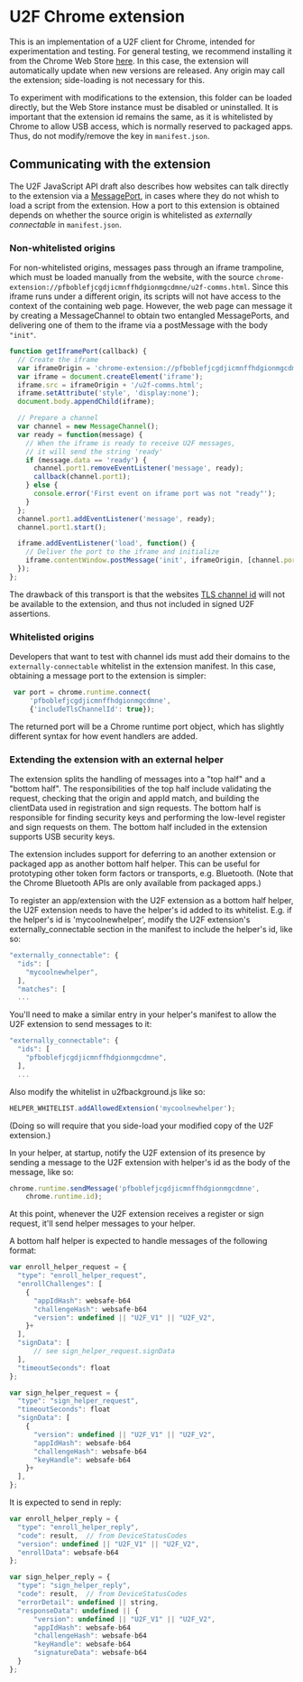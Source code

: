 # U2F Chrome extension

This is an implementation of a U2F client for Chrome, intended for
experimentation and testing. For general testing, we recommend installing it
from the Chrome Web Store [here][webstore]. In this case, the extension will
automatically update when new versions are released. Any origin may call the
extension; side-loading is not necessary for this.

[webstore]: https://chrome.google.com/webstore/detail/fido-u2f-universal-2nd-fa/pfboblefjcgdjicmnffhdgionmgcdmne

To experiment with modifications to the extension, this folder can be loaded
directly, but the Web Store instance must be disabled or uninstalled. It is
important that the extension id remains the same, as it is whitelisted by
Chrome to allow USB access, which is normally reserved to packaged apps. Thus,
do not modify/remove the key in ``manifest.json``.

## Communicating with the extension

The U2F JavaScript API draft also describes how websites can talk directly to
the extension via a [MessagePort][messageport], in cases where they do not
whish to load a script from the extension. How a port to this extension is
obtained depends on whether the source origin is whitelisted as *externally
connectable* in ``manifest.json``.

[messageport]: http://www.w3.org/TR/webmessaging/#message-ports

### Non-whitelisted origins

For non-whitelisted origins, messages pass through an iframe trampoline, which
must be loaded manually from the website, with the source
``chrome-extension://pfboblefjcgdjicmnffhdgionmgcdmne/u2f-comms.html``. Since
this iframe runs under a different origin, its scripts will not have access to
the context of the containing web page. However, the web page can message it by
creating a MessageChannel to obtain two entangled MessagePorts, and delivering
one of them to the iframe via a postMessage with the body ``"init"``. 

```javascript
function getIframePort(callback) {
  // Create the iframe
  var iframeOrigin = 'chrome-extension://pfboblefjcgdjicmnffhdgionmgcdmne';
  var iframe = document.createElement('iframe');
  iframe.src = iframeOrigin + '/u2f-comms.html';
  iframe.setAttribute('style', 'display:none');
  document.body.appendChild(iframe);

  // Prepare a channel
  var channel = new MessageChannel();
  var ready = function(message) {
    // When the iframe is ready to receive U2F messages,
    // it will send the string 'ready'
    if (message.data == 'ready') {
      channel.port1.removeEventListener('message', ready);
      callback(channel.port1);
    } else {
      console.error('First event on iframe port was not "ready"');
    }
  };
  channel.port1.addEventListener('message', ready);
  channel.port1.start();

  iframe.addEventListener('load', function() {
    // Deliver the port to the iframe and initialize
    iframe.contentWindow.postMessage('init', iframeOrigin, [channel.port2]);
  });
};
```

The drawback of this transport is that the websites [TLS channel id][channelid]
will not be available to the extension, and thus not included in signed U2F
assertions.

[channelid]: https://tools.ietf.org/html/draft-balfanz-tls-channelid-01

### Whitelisted origins

Developers that want to test with channel ids must add their domains to the
``externally-connectable`` whitelist in the extension manifest. In this case,
obtaining a message port to the extension is simpler:

```javascript
 var port = chrome.runtime.connect(
     'pfboblefjcgdjicmnffhdgionmgcdmne',
     {'includeTlsChannelId': true});
```

The returned port will be a Chrome runtime port object, which has slightly
different syntax for how event handlers are added.

### Extending the extension with an external helper

The extension splits the handling of messages into a "top half" and a
"bottom half". The responsibilities of the top half include validating
the request, checking that the origin and appId match, and building the
clientData used in registration and sign requests. The bottom half is
responsible for finding security keys and performing the low-level
register and sign requests on them. The bottom half included in the
extension supports USB security keys.

The extension includes support for deferring to an another extension or
packaged app as another bottom half helper. This can be useful for prototyping
other token form factors or transports, e.g. Bluetooth. (Note that the
Chrome Bluetooth APIs are only available from packaged apps.)

To register an app/extension with the U2F extension as a bottom half helper,
the U2F extension needs to have the helper's id added to its whitelist.
E.g. if the helper's id is 'mycoolnewhelper', modify the U2F extension's
externally_connectable section in the manifest to include the helper's id,
like so:

```javascript
"externally_connectable": {
  "ids": [
    "mycoolnewhelper",
  ],
  "matches": [
  ...
```

You'll need to make a similar entry in your helper's manifest to allow the
U2F extension to send messages to it:
```javascript
"externally_connectable": {
  "ids": [
    "pfboblefjcgdjicmnffhdgionmgcdmne",
  ],
  ...
```

Also modify the whitelist in u2fbackground.js like so:

```javascript
HELPER_WHITELIST.addAllowedExtension('mycoolnewhelper');
```

(Doing so will require that you side-load your modified copy of the U2F
extension.)

In your helper, at startup, notify the U2F extension of its presence by
sending a message to the U2F extension with helper's id as the body of the
message, like so:

```javascript
chrome.runtime.sendMessage('pfboblefjcgdjicmnffhdgionmgcdmne',
    chrome.runtime.id);
```

At this point, whenever the U2F extension receives a register or sign
request, it'll send helper messages to your helper.

A bottom half helper is expected to handle messages of the following format:

```javascript
var enroll_helper_request = {
  "type": "enroll_helper_request",
  "enrollChallenges": [
    {
      "appIdHash": websafe-b64
      "challengeHash": websafe-b64
      "version": undefined || "U2F_V1" || "U2F_V2",
    }+
  ],
  "signData": [
      // see sign_helper_request.signData
  ],
  "timeoutSeconds": float
};

var sign_helper_request = {
  "type": "sign_helper_request",
  "timeoutSeconds": float
  "signData": [
    {
      "version": undefined || "U2F_V1" || "U2F_V2",
      "appIdHash": websafe-b64
      "challengeHash": websafe-b64
      "keyHandle": websafe-b64
    }+
  ],
};
```

It is expected to send in reply:

```javascript
var enroll_helper_reply = {
  "type": "enroll_helper_reply",
  "code": result,  // from DeviceStatusCodes
  "version": undefined || "U2F_V1" || "U2F_V2",
  "enrollData": websafe-b64
};

var sign_helper_reply = {
  "type": "sign_helper_reply",
  "code": result,  // from DeviceStatusCodes
  "errorDetail": undefined || string,
  "responseData": undefined || {
      "version": undefined || "U2F_V1" || "U2F_V2",
      "appIdHash": websafe-b64
      "challengeHash": websafe-b64
      "keyHandle": websafe-b64
      "signatureData": websafe-b64
  }
};
```
